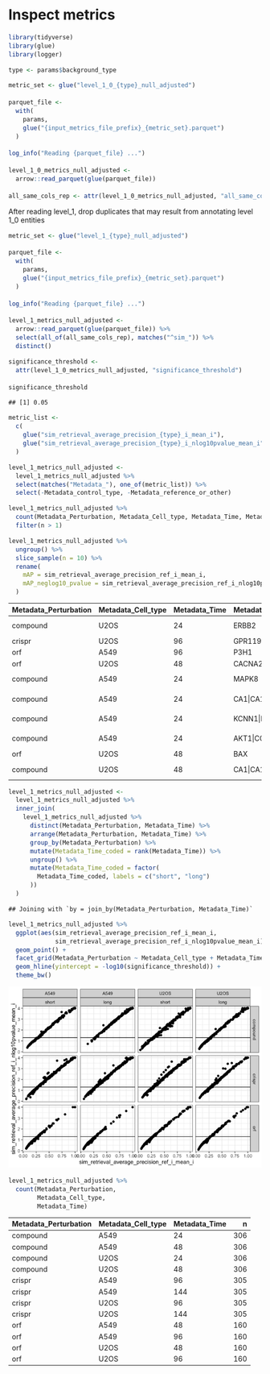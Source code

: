 Inspect metrics
================

``` r
library(tidyverse)
library(glue)
library(logger)
```

``` r
type <- params$background_type
```

``` r
metric_set <- glue("level_1_0_{type}_null_adjusted")

parquet_file <-
  with(
    params,
    glue("{input_metrics_file_prefix}_{metric_set}.parquet")
  )

log_info("Reading {parquet_file} ...")

level_1_0_metrics_null_adjusted <-
  arrow::read_parquet(glue(parquet_file))

all_same_cols_rep <- attr(level_1_0_metrics_null_adjusted, "all_same_cols_rep")
```

After reading level_1, drop duplicates that may result from annotating
level 1_0 entities

``` r
metric_set <- glue("level_1_{type}_null_adjusted")

parquet_file <-
  with(
    params,
    glue("{input_metrics_file_prefix}_{metric_set}.parquet")
  )

log_info("Reading {parquet_file} ...")

level_1_metrics_null_adjusted <-
  arrow::read_parquet(glue(parquet_file)) %>%
  select(all_of(all_same_cols_rep), matches("^sim_")) %>%
  distinct()
```

``` r
significance_threshold <-
  attr(level_1_0_metrics_null_adjusted, "significance_threshold")

significance_threshold
```

    ## [1] 0.05

``` r
metric_list <-
  c(
    glue("sim_retrieval_average_precision_{type}_i_mean_i"),
    glue("sim_retrieval_average_precision_{type}_i_nlog10pvalue_mean_i")
  )
```

``` r
level_1_metrics_null_adjusted <-
  level_1_metrics_null_adjusted %>%
  select(matches("Metadata_"), one_of(metric_list)) %>%
  select(-Metadata_control_type, -Metadata_reference_or_other)
```

``` r
level_1_metrics_null_adjusted %>%
  count(Metadata_Perturbation, Metadata_Cell_type, Metadata_Time, Metadata_broad_sample) %>%
  filter(n > 1)
```

``` r
level_1_metrics_null_adjusted %>%
  ungroup() %>%
  slice_sample(n = 10) %>%
  rename(
    mAP = sim_retrieval_average_precision_ref_i_mean_i,
    mAP_neglog10_pvalue = sim_retrieval_average_precision_ref_i_nlog10pvalue_mean_i
  )
```

<div class="kable-table">

| Metadata_Perturbation | Metadata_Cell_type | Metadata_Time | Metadata_target_list                                                          | Metadata_broad_sample  |       mAP | mAP_neglog10_pvalue |
|:----------------------|:-------------------|:--------------|:------------------------------------------------------------------------------|:-----------------------|----------:|--------------------:|
| compound              | U2OS               | 24            | ERBB2                                                                         | BRD-K61642990-001-01-0 | 0.5344363 |           2.3061882 |
| crispr                | U2OS               | 96            | GPR119                                                                        | BRDN0001484228         | 0.4826389 |           2.1097729 |
| orf                   | A549               | 96            | P3H1                                                                          | ccsbBroad304_03934     | 0.4767317 |           2.0344480 |
| orf                   | U2OS               | 48            | CACNA2D3                                                                      | ccsbBroad304_08590     | 0.1942831 |           0.9819092 |
| compound              | A549               | 24            | MAPK8                                                                         | BRD-K45746021-003-01-9 | 1.0000000 |           4.0000434 |
| compound              | A549               | 24            | CA1\|CA12\|CA13\|CA14\|CA2\|CA3\|CA4\|CA5A\|CA5B\|CA6\|CA7\|CA9               | BRD-K18131774-001-18-4 | 0.8888889 |           3.8055056 |
| compound              | A549               | 24            | KCNN1\|KCNN2\|KCNN3\|KCNN4                                                    | BRD-K70586315-001-02-4 | 0.4652778 |           2.0715788 |
| compound              | A549               | 24            | AKT1\|CCNE1\|CDK2\|CYP3A4\|ERBB2\|IGF1R\|KDR\|LCK\|MAPK1\|MET\|PDGFRA\|PDGFRB | BRD-K34581968-001-05-3 | 1.0000000 |           4.0000434 |
| orf                   | U2OS               | 48            | BAX                                                                           | ccsbBroad304_00150     | 0.0873415 |           0.4222050 |
| compound              | U2OS               | 48            | CA1\|CA12\|CA14\|CA2\|CA4\|CA5A\|CA7                                          | BRD-K74913225-001-14-0 | 0.2682540 |           1.2944563 |

</div>

``` r
level_1_metrics_null_adjusted <-
  level_1_metrics_null_adjusted %>%
  inner_join(
    level_1_metrics_null_adjusted %>%
      distinct(Metadata_Perturbation, Metadata_Time) %>%
      arrange(Metadata_Perturbation, Metadata_Time) %>%
      group_by(Metadata_Perturbation) %>%
      mutate(Metadata_Time_coded = rank(Metadata_Time)) %>%
      ungroup() %>%
      mutate(Metadata_Time_coded = factor(
        Metadata_Time_coded, labels = c("short", "long")
      ))
  )
```

    ## Joining with `by = join_by(Metadata_Perturbation, Metadata_Time)`

``` r
level_1_metrics_null_adjusted %>%
  ggplot(aes(sim_retrieval_average_precision_ref_i_mean_i,
             sim_retrieval_average_precision_ref_i_nlog10pvalue_mean_i)) +
  geom_point() +
  facet_grid(Metadata_Perturbation ~ Metadata_Cell_type + Metadata_Time_coded) +
  geom_hline(yintercept = -log10(significance_threshold)) +
  theme_bw()
```

![](2.inspect_files/figure-gfm/unnamed-chunk-11-1.png)<!-- -->

``` r
level_1_metrics_null_adjusted %>%
  count(Metadata_Perturbation,
        Metadata_Cell_type,
        Metadata_Time)
```

<div class="kable-table">

| Metadata_Perturbation | Metadata_Cell_type | Metadata_Time |   n |
|:----------------------|:-------------------|:--------------|----:|
| compound              | A549               | 24            | 306 |
| compound              | A549               | 48            | 306 |
| compound              | U2OS               | 24            | 306 |
| compound              | U2OS               | 48            | 306 |
| crispr                | A549               | 96            | 305 |
| crispr                | A549               | 144           | 305 |
| crispr                | U2OS               | 96            | 305 |
| crispr                | U2OS               | 144           | 305 |
| orf                   | A549               | 48            | 160 |
| orf                   | A549               | 96            | 160 |
| orf                   | U2OS               | 48            | 160 |
| orf                   | U2OS               | 96            | 160 |

</div>
